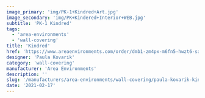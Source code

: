 ```yaml
---
image_primary: 'img/PK-1+Kindred+Art.jpg'
image_secondary: 'img/PK+Kindered+Interior+WEB.jpg'
subtitle: 'PK-1 Kindred'
tags:
  - 'area-environments'
  - 'wall-covering'
title: 'Kindred'
href: 'https://www.areaenvironments.com/order/dmb1-zm4px-m6fn5-hwzt6-safy2-75r33-baysk-jtgzt'
designer: 'Paula Kovarik'
category: 'wall-covering'
manufacturer: 'Area Environments'
description: ''
slug: '/manufacturers/area-environments/wall-covering/paula-kovarik-kindred'
date: '2021-02-17'
---
```

